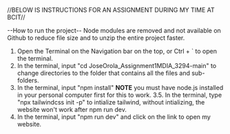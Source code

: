 //BELOW IS INSTRUCTIONS FOR AN ASSIGNMENT DURING MY TIME AT BCIT//

--How to run the project--
Node modules are removed and not available on Github to reduce file size and to unzip the entire project faster.

1. Open the Terminal on the Navigation bar on the top, or Ctrl + ` to open the terminal.
2. In the terminal, input "cd JoseOrola_Assignment1MDIA_3294-main" to change directories to the folder that contains all the files and sub-folders.
3. In the terminal, input "npm install" **NOTE** you must have node.js installed in your personal computer first for this to work.
3.5. In the terminal, type "npx tailwindcss init -p" to intialize tailwind, without intializing, the website won't work after npm run dev.
4. In the terminal, input "npm run dev" and click on the link to open my website.